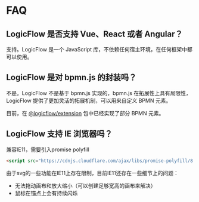 # FAQ

## LogicFlow 是否支持 Vue、React 或者 Angular？

支持。LogicFlow 是一个 JavaScript 库，不依赖任何宿主环境，在任何框架中都可以使用。

## LogicFlow 是对 bpmn.js 的封装吗？

不是。LogicFlow 不是基于 bpmn.js 实现的，bpmn.js 在拓展性上具有局限性，LogicFlow 提供了更加灵活的拓展机制，可以用来自定义 BPMN 元素。

目前，在 [@logicflow/extension](/guide/extension/bpmn-element.html) 包中已经实现了部分 BPMN 元素。

## LogicFlow 支持 IE 浏览器吗？

兼容IE11，需要引入promise polyfill

```html
<script src="https://cdnjs.cloudflare.com/ajax/libs/promise-polyfill/8.2.0/polyfill.min.js"></script>
```

由于svg的一些功能在IE11上存在限制，目前IE11还存在一些细节上的问题：
- 无法拖动画布和放大缩小（可以创建足够宽高的画布来解决）
- 鼠标在锚点上会有持续闪烁

